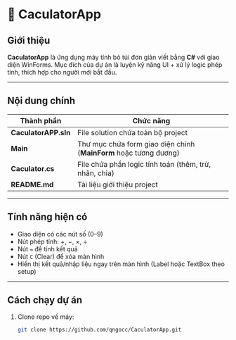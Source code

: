 # 🧮 CaculatorApp

## Giới thiệu
**CaculatorApp** là ứng dụng máy tính bỏ túi đơn giản viết bằng **C#** với giao diện WinForms. Mục đích của dự án là luyện kỹ năng UI + xử lý logic phép tính, thích hợp cho người mới bắt đầu.

---

## Nội dung chính

| Thành phần | Chức năng |
|---|---|
| **CaculatorAPP.sln** | File solution chứa toàn bộ project |
| **Main** | Thư mục chứa form giao diện chính (**MainForm** hoặc tương đương) |
| **Caculator.cs** | File chứa phần logic tính toán (thêm, trừ, nhân, chia) |
| **README.md** | Tài liệu giới thiệu project |

---

## Tính năng hiện có

- Giao diện có các nút số (0–9)
- Nút phép tính: +, −, ×, ÷
- Nút `=` để tính kết quả
- Nút `C` (Clear) để xóa màn hình
- Hiển thị kết quả/nhập liệu ngay trên màn hình (Label hoặc TextBox theo setup)

---

## Cách chạy dự án

1. Clone repo về máy:
   ```bash
   git clone https://github.com/qngocc/CaculatorApp.git
